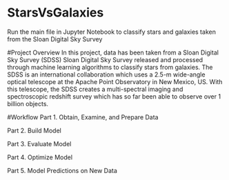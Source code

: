 # StarsVsGalaxies

Run the main file in Jupyter Notebook to classify stars and galaxies taken from the Sloan Digital Sky Survey 

#Project Overview 
In this project, data has been taken from a Sloan Digital Sky Survey (SDSS) Sloan Digital Sky Survey released and processed through machine learning algorithms to classify stars from galaxies. The SDSS is an international collaboration which uses a 2.5-m wide-angle optical telescope at the Apache Point Observatory in New Mexico, US. With this telescope, the SDSS creates a multi-spectral imaging and spectroscopic redshift survey which has so far been able to observe over 1 billion objects.


#Workflow 
Part 1. Obtain, Examine, and Prepare Data

Part 2. Build Model

Part 3. Evaluate Model

Part 4. Optimize Model

Part 5. Model Predictions on New Data

